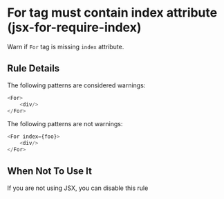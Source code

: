 # For tag must contain index attribute (jsx-for-require-index)

Warn if `For` tag is missing `index` attribute.


## Rule Details

The following patterns are considered warnings:

```js
<For>
    <div/>
</For>
```

The following patterns are not warnings:

```js
<For index={foo}>
    <div/>
</For>
```

## When Not To Use It

If you are not using JSX, you can disable this rule
